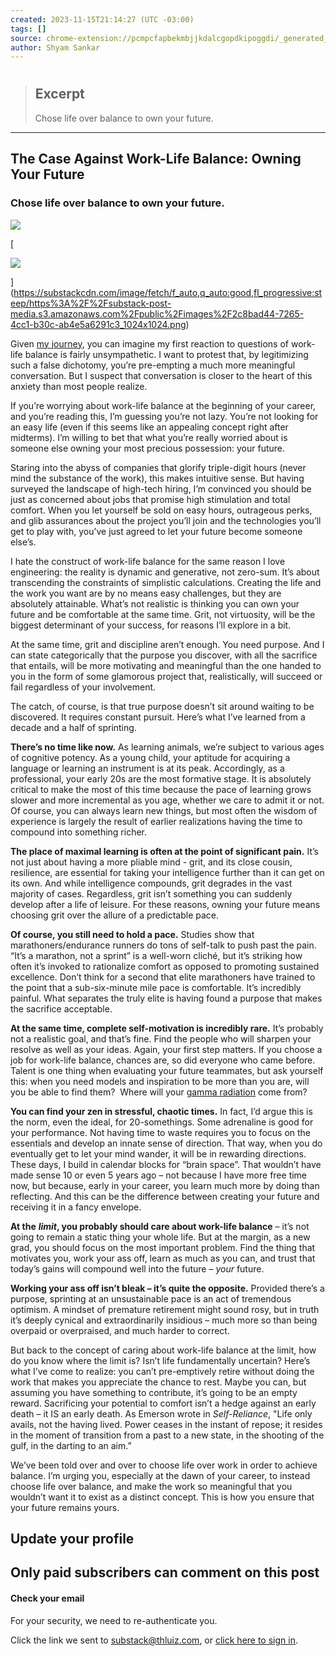 ```yaml
---
created: 2023-11-15T21:14:27 (UTC -03:00)
tags: []
source: chrome-extension://pcmpcfapbekmbjjkdalcgopdkipoggdi/_generated_background_page.html
author: Shyam Sankar
---
```


# 

> ## Excerpt
> Chose life over balance to own your future.

---
## The Case Against Work-Life Balance: Owning Your Future

### Chose life over balance to own your future.

[![](https://substackcdn.com/image/fetch/w_80,c_limit,f_auto,q_auto:good,fl_progressive:steep/https%3A%2F%2Fsubstack-post-media.s3.amazonaws.com%2Fpublic%2Fimages%2Fc5771ec8-11f5-4e0b-809c-2804cec548c2_4000x2667.png)](https://substack.com/profile/9670483-shyam-sankar)

[

![](https://substackcdn.com/image/fetch/w_1456,c_limit,f_auto,q_auto:good,fl_progressive:steep/https%3A%2F%2Fsubstack-post-media.s3.amazonaws.com%2Fpublic%2Fimages%2F2c8bad44-7265-4cc1-b30c-ab4e5a6291c3_1024x1024.png)



](https://substackcdn.com/image/fetch/f_auto,q_auto:good,fl_progressive:steep/https%3A%2F%2Fsubstack-post-media.s3.amazonaws.com%2Fpublic%2Fimages%2F2c8bad44-7265-4cc1-b30c-ab4e5a6291c3_1024x1024.png)

Given [my journey](http://www.forbes.com/sites/quora/2012/09/18/how-did-shyam-sankar-join-palantir/), you can imagine my first reaction to questions of work-life balance is fairly unsympathetic. I want to protest that, by legitimizing such a false dichotomy, you’re pre-empting a much more meaningful conversation. But I suspect that conversation is closer to the heart of this anxiety than most people realize. 

If you’re worrying about work-life balance at the beginning of your career, and you’re reading this, I’m guessing you’re not lazy. You’re not looking for an easy life (even if this seems like an appealing concept right after midterms). I’m willing to bet that what you’re really worried about is someone else owning your most precious possession: your future. 

Staring into the abyss of companies that glorify triple-digit hours (never mind the substance of the work), this makes intuitive sense. But having surveyed the landscape of high-tech hiring, I’m convinced you should be just as concerned about jobs that promise high stimulation and total comfort. When you let yourself be sold on easy hours, outrageous perks, and glib assurances about the project you’ll join and the technologies you’ll get to play with, you’ve just agreed to let your future become someone else’s.

I hate the construct of work-life balance for the same reason I love engineering: the reality is dynamic and generative, not zero-sum. It’s about transcending the constraints of simplistic calculations. Creating the life and the work you want are by no means easy challenges, but they are absolutely attainable. What’s not realistic is thinking you can own your future and be comfortable at the same time. Grit, not virtuosity, will be the biggest determinant of your success, for reasons I’ll explore in a bit. 

At the same time, grit and discipline aren’t enough. You need purpose. And I can state categorically that the purpose you discover, with all the sacrifice that entails, will be more motivating and meaningful than the one handed to you in the form of some glamorous project that, realistically, will succeed or fail regardless of your involvement. 

The catch, of course, is that true purpose doesn’t sit around waiting to be discovered. It requires constant pursuit. Here’s what I’ve learned from a decade and a half of sprinting.

**There’s no time like now.** As learning animals, we’re subject to various ages of cognitive potency. As a young child, your aptitude for acquiring a language or learning an instrument is at its peak. Accordingly, as a professional, your early 20s are the most formative stage. It is absolutely critical to make the most of this time because the pace of learning grows slower and more incremental as you age, whether we care to admit it or not. Of course, you can always learn new things, but most often the wisdom of experience is largely the result of earlier realizations having the time to compound into something richer.

**The place of maximal learning is often at the point of significant pain.** It’s not just about having a more pliable mind - grit, and its close cousin, resilience, are essential for taking your intelligence further than it can get on its own. And while intelligence compounds, grit degrades in the vast majority of cases. Regardless, grit isn’t something you can suddenly develop after a life of leisure. For these reasons, owning your future means choosing grit over the allure of a predictable pace.

**Of course, you still need to hold a pace.** Studies show that marathoners/endurance runners do tons of self-talk to push past the pain. “It’s a marathon, not a sprint” is a well-worn cliché, but it’s striking how often it’s invoked to rationalize comfort as opposed to promoting sustained excellence. Don’t think for a second that elite marathoners have trained to the point that a sub-six-minute mile pace is comfortable. It’s incredibly painful. What separates the truly elite is having found a purpose that makes the sacrifice acceptable.

**At the same time, complete self-motivation is incredibly rare.** It’s probably not a realistic goal, and that’s fine. Find the people who will sharpen your resolve as well as your ideas. Again, your first step matters. If you choose a job for work-life balance, chances are, so did everyone who came before. Talent is one thing when evaluating your future teammates, but ask yourself this: when you need models and inspiration to be more than you are, will you be able to find them?  Where will your [gamma radiation](http://shyamsankar.com/gamma-radiation-the-incredible-hulk-as-a-model-for-personal-growth) come from?

**You can find your zen in stressful, chaotic times.** In fact, I’d argue this is the norm, even the ideal, for 20-somethings. Some adrenaline is good for your performance. Not having time to waste requires you to focus on the essentials and develop an innate sense of direction. That way, when you do eventually get to let your mind wander, it will be in rewarding directions. These days, I build in calendar blocks for “brain space”. That wouldn’t have made sense 10 or even 5 years ago – not because I have more free time now, but because, early in your career, you learn much more by doing than reflecting. And this can be the difference between creating your future and receiving it in a fancy envelope. 

**At the** _**limit**_**, you probably should care about work-life balance** – it’s not going to remain a static thing your whole life. But at the margin, as a new grad, you should focus on the most important problem. Find the thing that motivates you, work your ass off, learn as much as you can, and trust that today’s gains will compound well into the future – _your_ future.

**Working your ass off isn’t bleak – it’s quite the opposite.** Provided there’s a purpose, sprinting at an unsustainable pace is an act of tremendous optimism. A mindset of premature retirement might sound rosy, but in truth it’s deeply cynical and extraordinarily insidious – much more so than being overpaid or overpraised, and much harder to correct.

But back to the concept of caring about work-life balance at the limit, how do you know where the limit is? Isn’t life fundamentally uncertain? Here’s what I’ve come to realize: you can’t pre-emptively retire without doing the work that makes you appreciate the chance to rest. Maybe you can, but assuming you have something to contribute, it’s going to be an empty reward. Sacrificing your potential to comfort isn’t a hedge against an early death – it IS an early death. As Emerson wrote in _Self-Reliance_, "Life only avails, not the having lived. Power ceases in the instant of repose; it resides in the moment of transition from a past to a new state, in the shooting of the gulf, in the darting to an aim.” 

We’ve been told over and over to choose life over work in order to achieve balance. I’m urging you, especially at the dawn of your career, to instead choose life over balance, and make the work so meaningful that you wouldn’t want it to exist as a distinct concept. This is how you ensure that your future remains yours.

## Update your profile

## Only paid subscribers can comment on this post

#### Check your email

For your security, we need to re-authenticate you.

Click the link we sent to substack@thluiz.com, or [click here to sign in](https://substack.com/sign-in?redirect=%2Fp%2Fthe-case-against-work-life-balance%3Futm_source%3Dtldrnewsletter&for_pub=shyamsankar&with_password=true).
